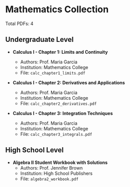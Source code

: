 # Mathematics Collection
Total PDFs: 4

## Undergraduate Level

- **Calculus I - Chapter 1: Limits and Continuity**
  - Authors: Prof. Maria Garcia
  - Institution: Mathematics College
  - File: `calc_chapter1_limits.pdf`

- **Calculus I - Chapter 2: Derivatives and Applications**
  - Authors: Prof. Maria Garcia
  - Institution: Mathematics College
  - File: `calc_chapter2_derivatives.pdf`

- **Calculus I - Chapter 3: Integration Techniques**
  - Authors: Prof. Maria Garcia
  - Institution: Mathematics College
  - File: `calc_chapter3_integrals.pdf`

## High School Level

- **Algebra II Student Workbook with Solutions**
  - Authors: Prof. Jennifer Brown
  - Institution: High School Publishers
  - File: `algebra2_workbook.pdf`
